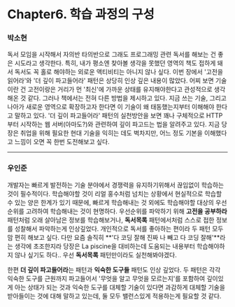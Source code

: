 # Chapter6. 학습 과정의 구성  
  
<!-- example -->
<!-- 

### 전환오    

 감동적이었다. Lorem, ipsum dolor sit amet consectetur adipisicing elit. Suscipit fugit at ratione reiciendis accusantium placeat cupiditate, nemo labore asperiores corrupti repellat dignissimos repellendus architecto ducimus et doloremque voluptatibus sed aut.

---

-->

### 박소현

독서 모임을 시작해서 자의반 타의반으로 그래도 프로그래밍 관련 독서를 해보는 건 좋은 시도라고 생각한다. 특히, 내가 평소엔 찾아볼 생각을 못했던 영역의 책도 접하게 돼서 독서도 꼭 홀로 해야하는 외로운 액티비티는 아니지 않나 싶다. 
이번 장에서 '고전을 읽어라'와 '더 깊이 파고들어라' 패턴은 상당히 인상 깊은 내용이 많았다. 어찌 보면 기술이란 건 고전이랑은 거리가 먼 '최신'에 가까운 상태를 유지해야한다고 관성적으로 생각해온 것 같다. 그러나 책에서는 전혀 다른 방법을 제시하고 있다. 지금 쓰는 기술, 그리고 나아가 새로운 영역으로 확장하고자 한다면 이 기술이 왜 태동했는지부터 이해해야 한다고 말하고 있다. '더 깊이 파고들어라' 패턴의 실천방안을 보면 꽤나 구체적으로 HTTP부터 시작하는 웹 서버(아마도?)와 관련하여 깊이 파고드는 법을 알려주고 있다. 지금 당장은 취업을 위해 필요한 현대 기술을 익히는 데도 벅차지만, 어느 정도 기본을 이해했다고 느낌이 오면 꼭 한번 도전해보고 싶다. 


----
### 우인준

개발자는 빠르게 발전하는 기술 분야에서 경쟁력을 유지하기위해서 끊임없이 학습하는 것이 필수적이다. 학습해야할 것이 리얼 홍수처럼 넘치는 상황에서 현실적으로 학습할 수 있는 양은 한계가 있기 때문에, 빠르게 학습해내는 것 외에도 학습해야할 대상의 우선순위를 고려하여 학습해내는 것이 현명하다. 우선순위를 파악하기 위해 **고전을 공부하라**  패턴처럼 오래 살아남은 정보를 학습해보거나, **독서목록**  패턴에서처럼 스스로 접한 정보를 성찰해서 파악하는게 인상깊었다. 개인적으로 독서를 좋아하는 편이라 두 패턴 모두 맘 편히 해보고 싶다. 다만 요즘 솔직히 **'다 코딩 잘해 진짜 나 빼고 다 코딩 잘해'**라는 생각에 초조한지라 당장은 La piscine을 대비하는데 도움되는 내용부터 학습해야하지 않나 싶기도 하다.. 우선 **독서목록** 패턴만이라도 실천해봐야겠다.

한편 **더 깊이 파고들어라**는 패턴과 **익숙한 도구들** 패턴도 인상 깊었다. 두 패턴은 각각 익숙한 도구를 근원까지 파고들어서 '무엇을 알고 무엇을 모르는지'를 포함하여 깊이있게 아는 상태가 되는 것과 익숙한 도구를 대체할 기술이 있다면 과감하게 대체할 기술을 받아들이는 것에 대해 말하고 있는데, 둘 모두 밸런스있게 적용하는게 필요할 것 같다.
